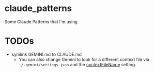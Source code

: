 # claude_patterns
Some Claude Patterns that I'm using

# TODOs
- symlink GEMINI.md to CLAUDE.md
  - You can also change Gemini to look for a different context file via `~/.gemini/settings.json` and the [contextFileName](https://gemini-doc.haleclipse.de/cli/configuration.html#available-settings-in-settings-json) setting.
